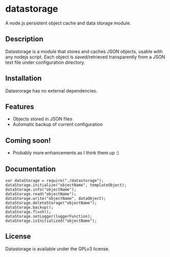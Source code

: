 # datastorage

A node.js persistent object cache and data storage module.

## Description

Datastorage is a module that stores and caches JSON objects, usable with any nodejs script. Each object is saved/retrieved transparently from a JSON text file under configuration directory.

## Installation

Datasrorage has no external dependencies.

## Features

* Objects stored in JSON files
* Automatic backup of current configuration
  
## Coming soon!

* Probably more enhancements as I think them up :)
    
## Documentation
```
var dataStorage = require("./datastorage");
dataStorage.initialize("objectName", templateObject);
dataStorage.info("objectName");
dataStorage.read("objectName");
dataStorage.write("objectName", dataObject);
dataStorage.deleteStorage("objectName");
dataStorage.backup();
dataStorage.flush();
dataStorage.setLogger(loggerFunction);
dataStorage.isInitialized("objectName");
```

## License

Datastorage is available under the GPLv3 license.

